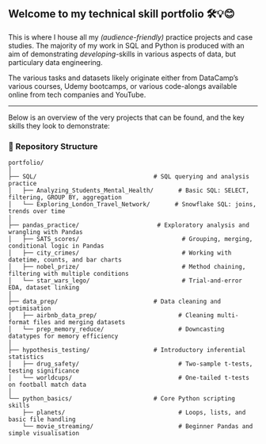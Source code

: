 ## Welcome to my technical skill portfolio 🛠️💡😊

This is where I house all my _(audience-friendly)_ practice projects and case studies. 
The majority of my work in SQL and Python is produced with an aim of demonstrating _developing_-skills in various aspects of data, but particulary data engineering.

The various tasks and datasets likely originate either from DataCamp’s various courses, Udemy bootcamps, or various code-alongs available online from tech companies and YouTube.

---

Below is an overview of the very projects that can be found, and the key skills they look to demonstrate:

### 📂 Repository Structure
```
portfolio/
│
├── SQL/                                 # SQL querying and analysis practice
│   ├── Analyzing_Students_Mental_Health/       # Basic SQL: SELECT, filtering, GROUP BY, aggregation
│   └── Exploring_London_Travel_Network/       # Snowflake SQL: joins, trends over time
│
├── pandas_practice/                      # Exploratory analysis and wrangling with Pandas
│   ├── SATS_scores/                             # Grouping, merging, conditional logic in Pandas
│   ├── city_crimes/                             # Working with datetime, counts, and bar charts
│   ├── nobel_prize/                             # Method chaining, filtering with multiple conditions
│   └── star_wars_lego/                          # Trial-and-error EDA, dataset linking
│
├── data_prep/                           # Data cleaning and optimisation
│   ├── airbnb_data_prep/                       # Cleaning multi-format files and merging datasets
│   └── prep_memory_reduce/                     # Downcasting datatypes for memory efficiency
│
├── hypothesis_testing/                  # Introductory inferential statistics
│   ├── drug_safety/                            # Two-sample t-tests, testing significance
│   └── worldcups/                              # One-tailed t-tests on football match data
│
└── python_basics/                       # Core Python scripting skills
    ├── planets/                                # Loops, lists, and basic file handling
    └── movie_streaming/                        # Beginner Pandas and simple visualisation

```
